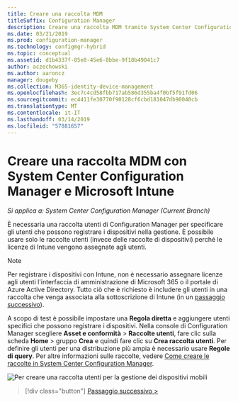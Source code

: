 ```yaml
---
title: Creare una raccolta MDM
titleSuffix: Configuration Manager
description: Creare una raccolta MDM tramite System Center Configuration Manager.
ms.date: 03/21/2019
ms.prod: configuration-manager
ms.technology: configmgr-hybrid
ms.topic: conceptual
ms.assetid: d1b4337f-85e8-45e6-8bbe-9f18b49041c7
author: aczechowski
ms.author: aaroncz
manager: dougeby
ms.collection: M365-identity-device-management
ms.openlocfilehash: 3ec7c4cd58fbb717ab586d355ba4f0bf5f91fd06
ms.sourcegitcommit: ec4411fe30770f90128cf6cbd181047db90040cb
ms.translationtype: MT
ms.contentlocale: it-IT
ms.lasthandoff: 03/14/2019
ms.locfileid: "57881657"
---
```

# <a name="create-an-mdm-collection-with-system-center-configuration-manager-and-microsoft-intune"></a>Creare una raccolta MDM con System Center Configuration Manager e Microsoft Intune

*Si applica a: System Center Configuration Manager (Current Branch)*

È necessaria una raccolta utenti di Configuration Manager per specificare gli utenti che possono registrare i dispositivi nella gestione. È possibile usare solo le raccolte utenti (invece delle raccolte di dispositivi) perché le licenze di Intune vengono assegnate agli utenti.

> [!NOTE]
> Per registrare i dispositivi con Intune, non è necessario assegnare licenze agli utenti l'interfaccia di amministrazione di Microsoft 365 o il portale di Azure Active Directory. Tutto ciò che è richiesto è includere gli utenti in una raccolta che venga associata alla sottoscrizione di Intune (in un [passaggio successivo](configure-intune-subscription.md)).

A scopo di test è possibile impostare una **Regola diretta** e aggiungere utenti specifici che possono registrare i dispositivi. Nella console di Configuration Manager scegliere **Asset e conformità** > **Raccolte utenti**, fare clic sulla scheda **Home** > gruppo **Crea** e quindi fare clic su **Crea raccolta utenti**. Per definire gli utenti per una distribuzione più ampia è necessario usare **Regole di query**. Per altre informazioni sulle raccolte, vedere [Come creare le raccolte in System Center Configuration Manager](https://technet.microsoft.com/library/mt629371.aspx).

![Per creare una raccolta utenti per la gestione dei dispositivi mobili](../media/mdm-create-user-collection.png)

> [!div class="button"]
> [Passaggio successivo >](confirm-dns.md)
